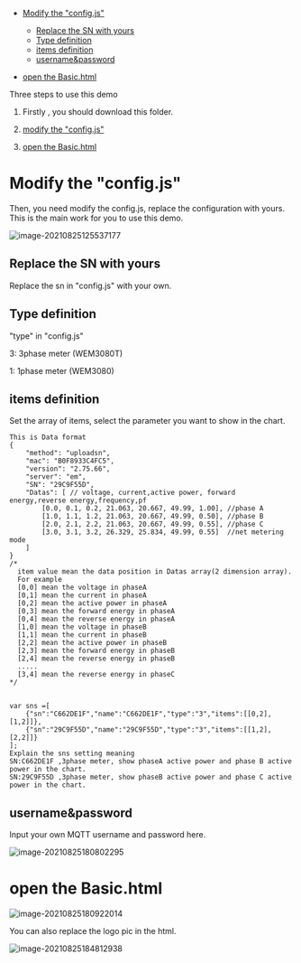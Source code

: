 * [Modify the "config\.js"](#modify-the-configjs)
  
  * [Replace the SN with yours](#replace-the-sn-with-yours)
  * [Type definition](#type-definition)
  * [items definition](#items-definition)
  * [username&amp;password](#usernamepassword)
  
* [open the Basic\.html](#open-the-basichtml)

  

Three steps to use this demo

1. Firstly , you should download this folder. 

2. [modify the "config.js"](#modify-the-configjs)

3. [open the Basic\.html](#open-the-basichtml)

   

# Modify the "config.js"

Then, you need modify the config.js, replace the configuration with yours. This is the main work for you to use this demo. 

![image-20210825125537177](https://leweidoc.oss-cn-hangzhou.aliyuncs.com/lewei50/img/iammeter/tmpliu/tmpimage-20210825125537177.png)

## Replace the SN with yours

Replace the sn in "config.js" with your own. 

## Type definition

 "type" in "config.js"

3: 3phase meter (WEM3080T)

1: 1phase meter (WEM3080)

## items definition

Set the array of items, select the parameter you want to show in the chart.

```
This is Data format 
{
	"method": "uploadsn",
	"mac": "B0F8933C4FC5",
	"version": "2.75.66",
	"server": "em",
	"SN": "29C9F55D",
	"Datas": [ // voltage, current,active power, forward energy,reverse energy,frequency,pf
		[0.0, 0.1, 0.2, 21.063, 20.667, 49.99, 1.00], //phase A
		[1.0, 1.1, 1.2, 21.063, 20.667, 49.99, 0.50], //phase B
		[2.0, 2.1, 2.2, 21.063, 20.667, 49.99, 0.55], //phase C
		[3.0, 3.1, 3.2, 26.329, 25.834, 49.99, 0.55]  //net metering mode
	]
}
/*  
  item value mean the data position in Datas array(2 dimension array).
  For example
  [0,0] mean the voltage in phaseA
  [0,1] mean the current in phaseA
  [0,2] mean the active power in phaseA
  [0,3] mean the forward energy in phaseA
  [0,4] mean the reverse energy in phaseA
  [1,0] mean the voltage in phaseB
  [1,1] mean the current in phaseB
  [2,2] mean the active power in phaseB
  [2,3] mean the forward energy in phaseB
  [2,4] mean the reverse energy in phaseB
  .....
  [3,4] mean the reverse energy in phaseC
*/


var sns =[
    {"sn":"C662DE1F","name":"C662DE1F","type":"3","items":[[0,2],[1,2]]},
    {"sn":"29C9F55D","name":"29C9F55D","type":"3","items":[[1,2],[2,2]]}
];
Explain the sns setting meaning
SN:C662DE1F ,3phase meter, show phaseA active power and phase B active power in the chart.
SN:29C9F55D ,3phase meter, show phaseB active power and phase C active power in the chart.

```



## username&password

Input your own MQTT username and password here.

![image-20210825180802295](https://leweidoc.oss-cn-hangzhou.aliyuncs.com/lewei50/img/iammeter/tmpliu/tmpimage-20210825180802295.png)



# open the Basic.html

![image-20210825180922014](https://leweidoc.oss-cn-hangzhou.aliyuncs.com/lewei50/img/iammeter/tmpliu/tmpimage-20210825180922014.png)



You can also replace the logo pic in the html.

![image-20210825184812938](https://leweidoc.oss-cn-hangzhou.aliyuncs.com/lewei50/img/iammeter/tmpliu/tmpimage-20210825184812938.png)





